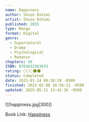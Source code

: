 ```yaml
---
name: Happiness
author: Shuzo Oshimi
artist: Shuzo Oshimi
published: 2015
type: Manga
format: Digital
genre:
  - Supernatural
  - Drama
  - Psychological
  - Romance
chapters: 50
ISBN: 9781632363633
rating: 🌕🌕🌕🌑🌑
status: Completed
date: 2023-01-24 09:38:29 -0500
finished: 2023-02-08 16:56:21 -0500
updated: 2025-05-21 13:42:26 -0500
---
```


![[happiness.jpg|300]]

Book Link: [Happiness](https://myanimelist.net/manga/85173/Happiness)
